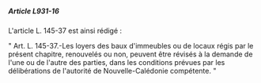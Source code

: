 ##### Article L931-16

L'article L. 145-37 est ainsi rédigé :

" Art. L. 145-37.-Les loyers des baux d'immeubles ou de locaux régis par le présent chapitre, renouvelés ou non, peuvent être révisés à la demande de l'une ou de l'autre des parties, dans les conditions prévues par les délibérations de l'autorité de Nouvelle-Calédonie compétente. "

